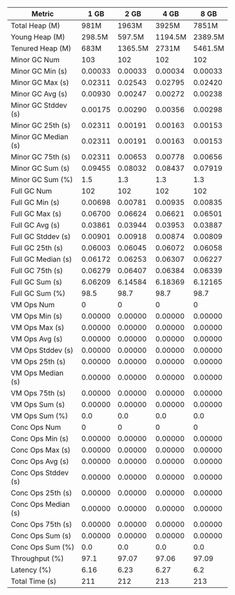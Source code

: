 | Metric | 1 GB | 2 GB | 4 GB | 8 GB |
|------|----|----|----|----|
| Total Heap (M) | 981M | 1963M | 3925M | 7851M |
| Young Heap (M) | 298.5M | 597.5M | 1194.5M | 2389.5M |
| Tenured Heap (M) | 683M | 1365.5M | 2731M | 5461.5M |
| Minor GC Num | 103 | 102 | 102 | 102 |
| Minor GC Min (s) | 0.00033 | 0.00033 | 0.00034 | 0.00033 |
| Minor GC Max (s) | 0.02311 | 0.02543 | 0.02795 | 0.02420 |
| Minor GC Avg (s) | 0.00930 | 0.00247 | 0.00272 | 0.00238 |
| Minor GC Stddev (s) | 0.00175 | 0.00290 | 0.00356 | 0.00298 |
| Minor GC 25th (s) | 0.02311 | 0.00191 | 0.00163 | 0.00153 |
| Minor GC Median (s) | 0.02311 | 0.00191 | 0.00163 | 0.00153 |
| Minor GC 75th (s) | 0.02311 | 0.00653 | 0.00778 | 0.00656 |
| Minor GC Sum (s) | 0.09455 | 0.08032 | 0.08437 | 0.07919 |
| Minor GC Sum (%) | 1.5 | 1.3 | 1.3 | 1.3 |
| Full GC Num | 102 | 102 | 102 | 102 |
| Full GC Min (s) | 0.00698 | 0.00781 | 0.00935 | 0.00835 |
| Full GC Max (s) | 0.06700 | 0.06624 | 0.06621 | 0.06501 |
| Full GC Avg (s) | 0.03861 | 0.03944 | 0.03953 | 0.03887 |
| Full GC Stddev (s) | 0.00901 | 0.00918 | 0.00874 | 0.00809 |
| Full GC 25th (s) | 0.06003 | 0.06045 | 0.06072 | 0.06058 |
| Full GC Median (s) | 0.06172 | 0.06253 | 0.06307 | 0.06227 |
| Full GC 75th (s) | 0.06279 | 0.06407 | 0.06384 | 0.06339 |
| Full GC Sum (s) | 6.06209 | 6.14584 | 6.18369 | 6.12165 |
| Full GC Sum (%) | 98.5 | 98.7 | 98.7 | 98.7 |
| VM Ops Num | 0 | 0 | 0 | 0 |
| VM Ops Min (s) | 0.00000 | 0.00000 | 0.00000 | 0.00000 |
| VM Ops Max (s) | 0.00000 | 0.00000 | 0.00000 | 0.00000 |
| VM Ops Avg (s) | 0.00000 | 0.00000 | 0.00000 | 0.00000 |
| VM Ops Stddev (s) | 0.00000 | 0.00000 | 0.00000 | 0.00000 |
| VM Ops 25th (s) | 0.00000 | 0.00000 | 0.00000 | 0.00000 |
| VM Ops Median (s) | 0.00000 | 0.00000 | 0.00000 | 0.00000 |
| VM Ops 75th (s) | 0.00000 | 0.00000 | 0.00000 | 0.00000 |
| VM Ops Sum (s) | 0.00000 | 0.00000 | 0.00000 | 0.00000 |
| VM Ops Sum (%) | 0.0 | 0.0 | 0.0 | 0.0 |
| Conc Ops Num | 0 | 0 | 0 | 0 |
| Conc Ops Min (s) | 0.00000 | 0.00000 | 0.00000 | 0.00000 |
| Conc Ops Max (s) | 0.00000 | 0.00000 | 0.00000 | 0.00000 |
| Conc Ops Avg (s) | 0.00000 | 0.00000 | 0.00000 | 0.00000 |
| Conc Ops Stddev (s) | 0.00000 | 0.00000 | 0.00000 | 0.00000 |
| Conc Ops 25th (s) | 0.00000 | 0.00000 | 0.00000 | 0.00000 |
| Conc Ops Median (s) | 0.00000 | 0.00000 | 0.00000 | 0.00000 |
| Conc Ops 75th (s) | 0.00000 | 0.00000 | 0.00000 | 0.00000 |
| Conc Ops Sum (s) | 0.00000 | 0.00000 | 0.00000 | 0.00000 |
| Conc Ops Sum (%) | 0.0 | 0.0 | 0.0 | 0.0 |
| Throughput (%) | 97.1 | 97.07 | 97.06 | 97.09 |
| Latency (%) | 6.16 | 6.23 | 6.27 | 6.2 |
| Total Time (s) | 211 | 212 | 213 | 213 |
